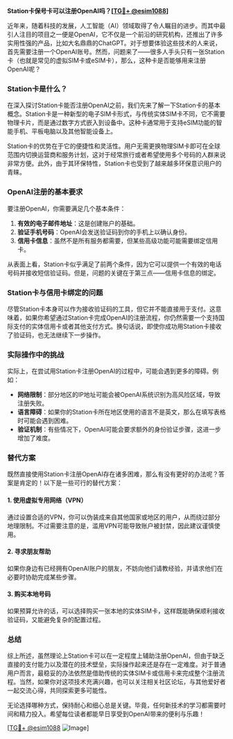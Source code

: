**Station卡保号卡可以注册OpenAI吗？[[TG💪+ @esim1088](https://t.me/s/esim1088)]**

近年来，随着科技的发展，人工智能（AI）领域取得了令人瞩目的进步。而其中最引人注目的项目之一便是OpenAI，它不仅是一个前沿的研究机构，还推出了许多实用性强的产品，比如大名鼎鼎的ChatGPT。对于想要体验这些技术的人来说，首先需要注册一个OpenAI账号。然而，问题来了——很多人手头只有一张Station卡（也就是常见的虚拟SIM卡或eSIM卡），那么，这种卡是否能够用来注册OpenAI呢？

### Station卡是什么？

在深入探讨Station卡能否注册OpenAI之前，我们先来了解一下Station卡的基本概念。Station卡是一种新型的电子SIM卡形式，与传统实体SIM卡不同，它不需要物理卡片，而是通过数字方式嵌入到设备中。这种卡通常用于支持eSIM功能的智能手机、平板电脑以及其他智能设备上。

Station卡的优势在于它的便捷性和灵活性。用户无需更换物理SIM卡即可在全球范围内切换运营商和服务计划，这对于经常旅行或者希望使用多个号码的人群来说非常方便。此外，由于其环保特性，Station卡也受到了越来越多环保意识用户的青睐。

### OpenAI注册的基本要求

要注册OpenAI，你需要满足几个基本条件：

1. **有效的电子邮件地址**：这是创建账户的基础。
2. **验证手机号码**：OpenAI会发送验证码到你的手机上以确认身份。
3. **信用卡信息**：虽然不是所有服务都需要，但某些高级功能可能需要绑定信用卡。

从表面上看，Station卡似乎满足了前两个条件，因为它可以提供一个有效的电话号码并接收短信验证码。但是，问题的关键在于第三点——信用卡信息的绑定。

### Station卡与信用卡绑定的问题

尽管Station卡本身可以作为接收验证码的工具，但它并不能直接用于支付。这意味着，如果你希望通过Station卡完成OpenAI的注册流程，你仍然需要一个支持国际支付的实体信用卡或者其他支付方式。换句话说，即使你成功用Station卡接收了验证码，也无法继续下一步操作。

### 实际操作中的挑战

实际上，在尝试用Station卡注册OpenAI的过程中，可能会遇到更多的障碍。例如：

- **网络限制**：部分地区的IP地址可能会被OpenAI系统识别为高风险区域，导致注册失败。
- **语言障碍**：如果你的Station卡所在地区使用的语言不是英文，那么在填写表格时可能会遇到困难。
- **验证机制**：有些情况下，OpenAI可能会要求额外的身份验证步骤，这进一步增加了难度。

### 替代方案

既然直接使用Station卡注册OpenAI存在诸多困难，那么有没有更好的办法呢？答案是肯定的！以下是一些可行的替代方案：

#### 1. 使用虚拟专用网络（VPN）
通过设置合适的VPN，你可以伪装成来自其他国家或地区的用户，从而绕过部分地理限制。不过需要注意的是，滥用VPN可能导致账户被封禁，因此建议谨慎使用。

#### 2. 寻求朋友帮助
如果你身边有已经拥有OpenAI账户的朋友，不妨向他们请教经验，并请求他们在必要时协助完成某些步骤。

#### 3. 购买本地号码
如果预算允许的话，可以选择购买一张本地的实体SIM卡，这样既能确保顺利接收验证码，又能避免复杂的配置过程。

### 总结

综上所述，虽然理论上Station卡可以在一定程度上辅助注册OpenAI，但由于缺乏直接的支付能力以及潜在的技术壁垒，实际操作起来还是存在一定难度。对于普通用户而言，最稳妥的办法依然是借助传统的实体SIM卡或信用卡来完成整个注册流程。当然，如果你对这项技术充满兴趣，也可以关注相关社区论坛，与其他爱好者一起交流心得，共同探索更多可能性。

无论选择哪种方式，保持耐心和细心总是关键。毕竟，任何新技术的学习都需要时间和精力投入。希望每位读者都能早日享受到OpenAI带来的便利与乐趣！

[[TG💪+ @esim1088](https://t.me/s/esim1088) ![Image](https://i.postimg.cc/4NQfJmqS/Snipaste-2025-05-13-00-14-12.png)]